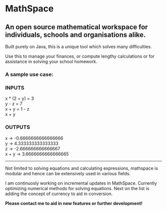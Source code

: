 # MathSpace

## An open source mathematical workspace for individuals, schools and organisations alike.

Built purely on Java, this is a unique tool which solves many difficulties. 

Use this to manage your finances, or compute lengthy calculations or for assistance in solving your school homework. 

### A sample use case:

### INPUTS

x * (2 + y) = 3  
y - z = 7  
x + y = 1 - z  
x + y  

### OUTPUTS
x -> -0.6666666666666666  
y -> 4.333333333333333  
z -> -2.666666666666667  
x + y -> 3.6666666666666665  

------------------------------------------------------------------------------------------------------------------------------


Not limited to solving equations and calculating expressions, mathspace is modular and hence can be extensively used in various fields.






I am continuosly working on incremental updates in MathSpace. Currently optimizing numerical methods for solving equations. Next on the list is adding the concept of currency to aid in conversion.

**Please contact me to aid in new features or further development!**
